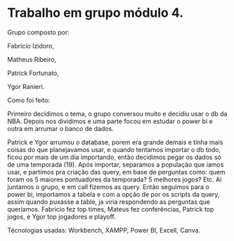 # Trabalho em grupo módulo  4.

Grupo composto por:

Fabrício Izidoro,

Matheus Ribeiro,

Patrick Fortunato,

Ygor Ranieri.



Como foi feito:

Primeiro decidimos o tema, o grupo conversou muito e decidiu usar o db da NBA. Depois nos dividimos e uma parte focou em estudar o power bi e outra em arrumar o banco de dados.

Patrick e Ygor arrumou o database, porem era grande demais e tinha mais coisas do que planejavamos usar, e quando tentamos importar o db todo, ficou por mais de um dia importando, então decidimos pegar os dados só de uma temporada  (19). Após importar, separamos a população que iamos usar, e partimos pra criação das query, em base de perguntas como: quem foram os 5 maiores pontuadores da temporada? 5 melhores jogos? Etc. Ai juntamos o grupo, e em call fizemos as query.
Então seguimos para o power bi,  importamos a tabela e com a opção de por os scripts da query, assim quando puxasse a table, ja viria respondendo as perguntas que queríamos. 
Fabricio fez top times, Mateus fez conferências, Patrick top jogos, e Ygor top jogadores  e playoff.

Técnologias usadas:
Workbench, XAMPP, Power BI, Excell, Canva.
